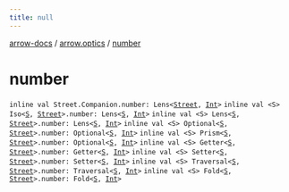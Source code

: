 ```yaml
---
title: null
---
```


[arrow-docs](../index.html) / [arrow.optics](index.html) / [number](./number.html)

# number

`inline val Street.Companion.number: Lens<`[`Street`](-street/index.html)`, `[`Int`](https://kotlinlang.org/api/latest/jvm/stdlib/kotlin/-int/index.html)`>`
`inline val <S> Iso<`[`S`](number.html#S)`, `[`Street`](-street/index.html)`>.number: Lens<`[`S`](number.html#S)`, `[`Int`](https://kotlinlang.org/api/latest/jvm/stdlib/kotlin/-int/index.html)`>`
`inline val <S> Lens<`[`S`](number.html#S)`, `[`Street`](-street/index.html)`>.number: Lens<`[`S`](number.html#S)`, `[`Int`](https://kotlinlang.org/api/latest/jvm/stdlib/kotlin/-int/index.html)`>`
`inline val <S> Optional<`[`S`](number.html#S)`, `[`Street`](-street/index.html)`>.number: Optional<`[`S`](number.html#S)`, `[`Int`](https://kotlinlang.org/api/latest/jvm/stdlib/kotlin/-int/index.html)`>`
`inline val <S> Prism<`[`S`](number.html#S)`, `[`Street`](-street/index.html)`>.number: Optional<`[`S`](number.html#S)`, `[`Int`](https://kotlinlang.org/api/latest/jvm/stdlib/kotlin/-int/index.html)`>`
`inline val <S> Getter<`[`S`](number.html#S)`, `[`Street`](-street/index.html)`>.number: Getter<`[`S`](number.html#S)`, `[`Int`](https://kotlinlang.org/api/latest/jvm/stdlib/kotlin/-int/index.html)`>`
`inline val <S> Setter<`[`S`](number.html#S)`, `[`Street`](-street/index.html)`>.number: Setter<`[`S`](number.html#S)`, `[`Int`](https://kotlinlang.org/api/latest/jvm/stdlib/kotlin/-int/index.html)`>`
`inline val <S> Traversal<`[`S`](number.html#S)`, `[`Street`](-street/index.html)`>.number: Traversal<`[`S`](number.html#S)`, `[`Int`](https://kotlinlang.org/api/latest/jvm/stdlib/kotlin/-int/index.html)`>`
`inline val <S> Fold<`[`S`](number.html#S)`, `[`Street`](-street/index.html)`>.number: Fold<`[`S`](number.html#S)`, `[`Int`](https://kotlinlang.org/api/latest/jvm/stdlib/kotlin/-int/index.html)`>`